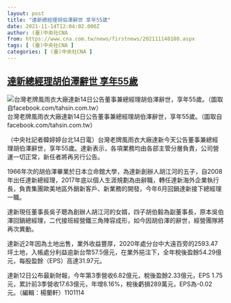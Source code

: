```yaml
---
layout: post
title: "達新總經理胡伯澤辭世 享年55歲"
date: 2021-11-14T12:04:02.000Z
author: (臺)中央社CNA
from: https://www.cna.com.tw/news/firstnews/202111140180.aspx
tags: [ (臺)中央社CNA ]
categories: [ (臺)中央社CNA ]
---
```

<!--1636891442000-->
[達新總經理胡伯澤辭世 享年55歲](https://www.cna.com.tw/news/firstnews/202111140180.aspx)
------

<div>
<div><div><div style="--aspect-ratio:1773/1330;"><picture><source media="(max-width: 414px)" data-srcset="https://imgcdn.cna.com.tw/www/WebPhotos/800/20211114/1773x1330_523831077702.jpg"><source media="(min-width: 413px)" data-srcset="https://imgcdn.cna.com.tw/www/WebPhotos/1024/20211114/1773x1330_523831077702.jpg"><img data-src="https://imgcdn.cna.com.tw/www/WebPhotos/800/20211114/1773x1330_523831077702.jpg" alt="台灣老牌風雨衣大廠達新14日公告董事兼總經理胡伯澤辭世，享年55歲。（圖取自facebook.com/tahsin.com.tw）" data-srcset="https://imgcdn.cna.com.tw/www/WebPhotos/800/20211114/1773x1330_523831077702.jpg 414w, https://imgcdn.cna.com.tw/www/WebPhotos/1024/20211114/1773x1330_523831077702.jpg 1024w"></picture></div><div>台灣老牌風雨衣大廠達新14日公告董事兼總經理胡伯澤辭世，享年55歲。（圖取自facebook.com/tahsin.com.tw）</div></div></div><div></div><div><p>（中央社記者韓婷婷台北14日電）台灣老牌風雨衣大廠達新今天公告董事兼總經理胡伯澤辭世，享年55歲。達新表示，各項業務均由各部主管分層負責，公司營運一切正常，新任者將再另行公告。</p><p>1966年次的胡伯澤畢業於日本立命館大學，為達新創辦人胡江河的五子，自2008年出任達新總經理，2017年底以個人生涯規劃為由辭職，轉任達新海外企業執行長，負責集團歐美地區外銷新客戶、新業務的開發，今年6月回鍋達新接下總經理一職。</p><p>達新現任董事長吳子聰為創辦人胡江河的女婿，四子胡伯毅為副董事長，原本吳伯澤回鍋總經理，二代接班經營鐵三角陣容成形，如今因胡伯澤的辭世，經營團隊將再次異動。</p><p>達新近2年因為土地出售，業外收益豐厚，2020年處分台中大遠百旁的2593.47坪土地，入帳處分利益逾新台幣57.5億元，在業外挹注下，全年稅後盈餘54.29億元，每股盈餘（EPS）高達31.97元。</p><p>達新12日公布最新財報，今年第3季營收6.82億元，稅後盈餘2.33億元，EPS 1.75元，累計前3季營收17.63億元，年增8.16%，稅後虧損289萬元，EPS為-0.02元。（編輯：楊蘭軒）1101114</p></div>
</div>
